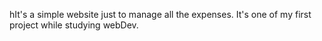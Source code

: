 hIt's a simple website just to manage all the expenses. It's one of my first project while studying webDev.
